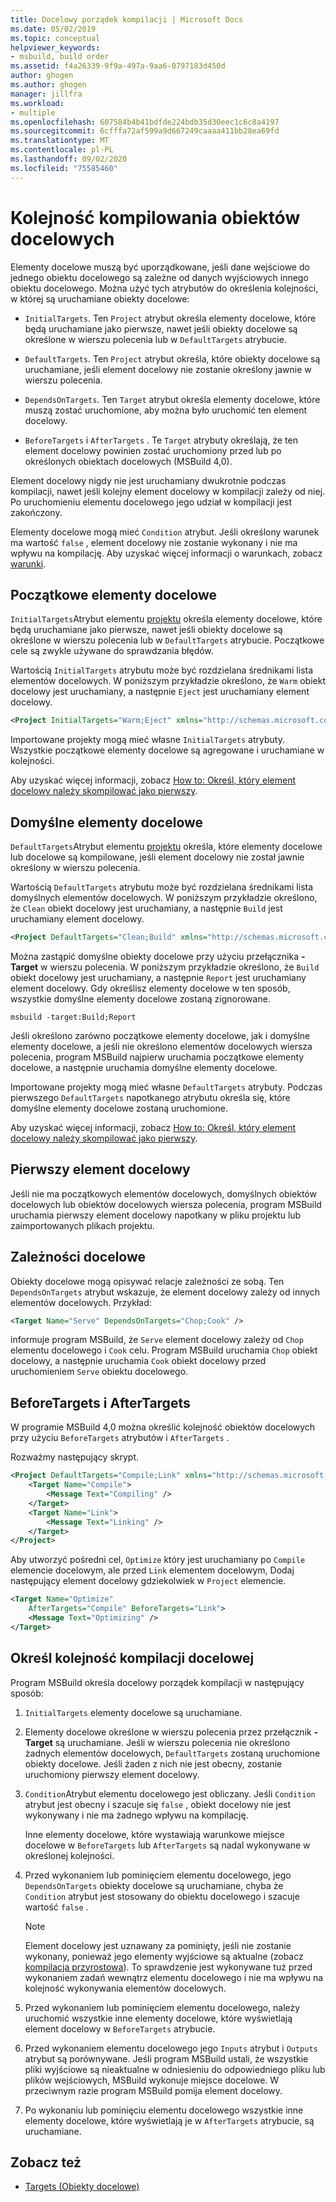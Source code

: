 ```yaml
---
title: Docelowy porządek kompilacji | Microsoft Docs
ms.date: 05/02/2019
ms.topic: conceptual
helpviewer_keywords:
- msbuild, build order
ms.assetid: f4a26339-9f9a-497a-9aa6-0797183d450d
author: ghogen
ms.author: ghogen
manager: jillfra
ms.workload:
- multiple
ms.openlocfilehash: 607584b4b41bdfde224bdb35d30eec1c6c8a4197
ms.sourcegitcommit: 6cfffa72af599a9d667249caaaa411bb28ea69fd
ms.translationtype: MT
ms.contentlocale: pl-PL
ms.lasthandoff: 09/02/2020
ms.locfileid: "75585460"
---
```

# <a name="target-build-order"></a>Kolejność kompilowania obiektów docelowych

Elementy docelowe muszą być uporządkowane, jeśli dane wejściowe do jednego obiektu docelowego są zależne od danych wyjściowych innego obiektu docelowego. Można użyć tych atrybutów do określenia kolejności, w której są uruchamiane obiekty docelowe:

- `InitialTargets`. Ten `Project` atrybut określa elementy docelowe, które będą uruchamiane jako pierwsze, nawet jeśli obiekty docelowe są określone w wierszu polecenia lub w `DefaultTargets` atrybucie.

- `DefaultTargets`. Ten `Project` atrybut określa, które obiekty docelowe są uruchamiane, jeśli element docelowy nie zostanie określony jawnie w wierszu polecenia.

- `DependsOnTargets`. Ten `Target` atrybut określa elementy docelowe, które muszą zostać uruchomione, aby można było uruchomić ten element docelowy.

- `BeforeTargets` i `AfterTargets` . Te `Target` atrybuty określają, że ten element docelowy powinien zostać uruchomiony przed lub po określonych obiektach docelowych (MSBuild 4,0).

Element docelowy nigdy nie jest uruchamiany dwukrotnie podczas kompilacji, nawet jeśli kolejny element docelowy w kompilacji zależy od niej. Po uruchomieniu elementu docelowego jego udział w kompilacji jest zakończony.

Elementy docelowe mogą mieć `Condition` atrybut. Jeśli określony warunek ma wartość `false` , element docelowy nie zostanie wykonany i nie ma wpływu na kompilację. Aby uzyskać więcej informacji o warunkach, zobacz [warunki](../msbuild/msbuild-conditions.md).

## <a name="initial-targets"></a>Początkowe elementy docelowe

`InitialTargets`Atrybut elementu [projektu](../msbuild/project-element-msbuild.md) określa elementy docelowe, które będą uruchamiane jako pierwsze, nawet jeśli obiekty docelowe są określone w wierszu polecenia lub w `DefaultTargets` atrybucie. Początkowe cele są zwykle używane do sprawdzania błędów.

Wartością `InitialTargets` atrybutu może być rozdzielana średnikami lista elementów docelowych. W poniższym przykładzie określono, że `Warm` obiekt docelowy jest uruchamiany, a następnie `Eject` jest uruchamiany element docelowy.

```xml
<Project InitialTargets="Warm;Eject" xmlns="http://schemas.microsoft.com/developer/msbuild/2003">
```

Importowane projekty mogą mieć własne `InitialTargets` atrybuty. Wszystkie początkowe elementy docelowe są agregowane i uruchamiane w kolejności.

Aby uzyskać więcej informacji, zobacz [How to: Określ, który element docelowy należy skompilować jako pierwszy](../msbuild/how-to-specify-which-target-to-build-first.md).

## <a name="default-targets"></a>Domyślne elementy docelowe

`DefaultTargets`Atrybut elementu [projektu](../msbuild/project-element-msbuild.md) określa, które elementy docelowe lub docelowe są kompilowane, jeśli element docelowy nie został jawnie określony w wierszu polecenia.

Wartością `DefaultTargets` atrybutu może być rozdzielana średnikami lista domyślnych elementów docelowych. W poniższym przykładzie określono, że `Clean` obiekt docelowy jest uruchamiany, a następnie `Build` jest uruchamiany element docelowy.

```xml
<Project DefaultTargets="Clean;Build" xmlns="http://schemas.microsoft.com/developer/msbuild/2003">
```

Można zastąpić domyślne obiekty docelowe przy użyciu przełącznika **-Target** w wierszu polecenia. W poniższym przykładzie określono, że `Build` obiekt docelowy jest uruchamiany, a następnie `Report` jest uruchamiany element docelowy. Gdy określisz elementy docelowe w ten sposób, wszystkie domyślne elementy docelowe zostaną zignorowane.

 `msbuild -target:Build;Report`

Jeśli określono zarówno początkowe elementy docelowe, jak i domyślne elementy docelowe, a jeśli nie określono elementów docelowych wiersza polecenia, program MSBuild najpierw uruchamia początkowe elementy docelowe, a następnie uruchamia domyślne elementy docelowe.

Importowane projekty mogą mieć własne `DefaultTargets` atrybuty. Podczas pierwszego `DefaultTargets` napotkanego atrybutu określa się, które domyślne elementy docelowe zostaną uruchomione.

Aby uzyskać więcej informacji, zobacz [How to: Określ, który element docelowy należy skompilować jako pierwszy](../msbuild/how-to-specify-which-target-to-build-first.md).

## <a name="first-target"></a>Pierwszy element docelowy

Jeśli nie ma początkowych elementów docelowych, domyślnych obiektów docelowych lub obiektów docelowych wiersza polecenia, program MSBuild uruchamia pierwszy element docelowy napotkany w pliku projektu lub zaimportowanych plikach projektu.

## <a name="target-dependencies"></a>Zależności docelowe

Obiekty docelowe mogą opisywać relacje zależności ze sobą. Ten `DependsOnTargets` atrybut wskazuje, że element docelowy zależy od innych elementów docelowych. Przykład:

```xml
<Target Name="Serve" DependsOnTargets="Chop;Cook" />
```

informuje program MSBuild, że `Serve` element docelowy zależy od `Chop` elementu docelowego i `Cook` celu. Program MSBuild uruchamia `Chop` obiekt docelowy, a następnie uruchamia `Cook` obiekt docelowy przed uruchomieniem `Serve` obiektu docelowego.

## <a name="beforetargets-and-aftertargets"></a>BeforeTargets i AfterTargets

W programie MSBuild 4,0 można określić kolejność obiektów docelowych przy użyciu `BeforeTargets` atrybutów i `AfterTargets` .

Rozważmy następujący skrypt.

```xml
<Project DefaultTargets="Compile;Link" xmlns="http://schemas.microsoft.com/developer/msbuild/2003">
    <Target Name="Compile">
        <Message Text="Compiling" />
    </Target>
    <Target Name="Link">
        <Message Text="Linking" />
    </Target>
</Project>
```

Aby utworzyć pośredni cel, `Optimize` który jest uruchamiany po `Compile` elemencie docelowym, ale przed `Link` elementem docelowym, Dodaj następujący element docelowy gdziekolwiek w `Project` elemencie.

```xml
<Target Name="Optimize"
    AfterTargets="Compile" BeforeTargets="Link">
    <Message Text="Optimizing" />
</Target>
```

## <a name="determine-the-target-build-order"></a>Określ kolejność kompilacji docelowej

Program MSBuild określa docelowy porządek kompilacji w następujący sposób:

1. `InitialTargets` elementy docelowe są uruchamiane.

2. Elementy docelowe określone w wierszu polecenia przez przełącznik **-Target** są uruchamiane. Jeśli w wierszu polecenia nie określono żadnych elementów docelowych, `DefaultTargets` zostaną uruchomione obiekty docelowe. Jeśli żaden z nich nie jest obecny, zostanie uruchomiony pierwszy element docelowy.

3. `Condition`Atrybut elementu docelowego jest obliczany. Jeśli `Condition` atrybut jest obecny i szacuje się `false` , obiekt docelowy nie jest wykonywany i nie ma żadnego wpływu na kompilację.

   Inne elementy docelowe, które wystawiają warunkowe miejsce docelowe w `BeforeTargets` lub `AfterTargets` są nadal wykonywane w określonej kolejności.

4. Przed wykonaniem lub pominięciem elementu docelowego, jego `DependsOnTargets` obiekty docelowe są uruchamiane, chyba że `Condition` atrybut jest stosowany do obiektu docelowego i szacuje wartość `false` .

   > [!NOTE]
   > Element docelowy jest uznawany za pominięty, jeśli nie zostanie wykonany, ponieważ jego elementy wyjściowe są aktualne (zobacz [kompilacja przyrostowa](../msbuild/incremental-builds.md)). To sprawdzenie jest wykonywane tuż przed wykonaniem zadań wewnątrz elementu docelowego i nie ma wpływu na kolejność wykonywania elementów docelowych.

5. Przed wykonaniem lub pominięciem elementu docelowego, należy uruchomić wszystkie inne elementy docelowe, które wyświetlają element docelowy w `BeforeTargets` atrybucie.

6. Przed wykonaniem elementu docelowego jego `Inputs` atrybut i `Outputs` atrybut są porównywane. Jeśli program MSBuild ustali, że wszystkie pliki wyjściowe są nieaktualne w odniesieniu do odpowiedniego pliku lub plików wejściowych, MSBuild wykonuje miejsce docelowe. W przeciwnym razie program MSBuild pomija element docelowy.

7. Po wykonaniu lub pominięciu elementu docelowego wszystkie inne elementy docelowe, które wyświetlają je w `AfterTargets` atrybucie, są uruchamiane.

## <a name="see-also"></a>Zobacz też

- [Targets (Obiekty docelowe)](../msbuild/msbuild-targets.md)
